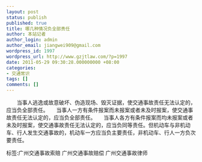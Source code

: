 ```yaml
---
layout: post
status: publish
published: true
title: 哪几种情况负全部责任
author: 本站记者
author_login: admin
author_email: jiangwei909@gmail.com
wordpress_id: 1997
wordpress_url: http://www.gzjtlaw.com/?p=1997
date: 2011-05-29 09:30:28.000000000 +08:00
categories:
- 交通常识
tags: []
comments: []
---
```

　　当事人逃逸或故意破坏、伪造现场、毁灭证据，使交通事故责任无法认定的，应当负全部责任。　　当事人一方有条件报案而未报案或者未及时报案，使交通事故责任无法认定的，应当负全部责任。　　当事人各方有条件报案而均未报案或者未及时报案，使交通事故责任无法认定的，应当负同等责任。但机动车与非机动车、行人发生交通事故的，机动车一方应当负主要责任，非机动车、行人一方负次要责任。标签:广州交通事故索赔 广州交通事故赔偿 广州交通事故律师
